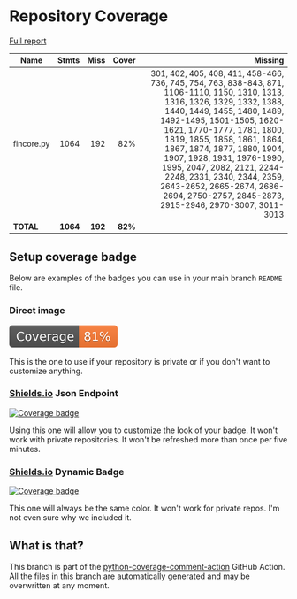 # Repository Coverage

[Full report](https://htmlpreview.github.io/?https://github.com/inco-org/fincore/blob/python-coverage-comment-action-data/htmlcov/index.html)

| Name       |    Stmts |     Miss |   Cover |   Missing |
|----------- | -------: | -------: | ------: | --------: |
| fincore.py |     1064 |      192 |     82% |301, 402, 405, 408, 411, 458-466, 736, 745, 754, 763, 838-843, 871, 1106-1110, 1150, 1310, 1313, 1316, 1326, 1329, 1332, 1388, 1440, 1449, 1455, 1480, 1489, 1492-1495, 1501-1505, 1620-1621, 1770-1777, 1781, 1800, 1819, 1855, 1858, 1861, 1864, 1867, 1874, 1877, 1880, 1904, 1907, 1928, 1931, 1976-1990, 1995, 2047, 2082, 2121, 2244-2248, 2331, 2340, 2344, 2359, 2643-2652, 2665-2674, 2686-2694, 2750-2757, 2845-2873, 2915-2946, 2970-3007, 3011-3013 |
|  **TOTAL** | **1064** |  **192** | **82%** |           |


## Setup coverage badge

Below are examples of the badges you can use in your main branch `README` file.

### Direct image

[![Coverage badge](https://raw.githubusercontent.com/inco-org/fincore/python-coverage-comment-action-data/badge.svg)](https://htmlpreview.github.io/?https://github.com/inco-org/fincore/blob/python-coverage-comment-action-data/htmlcov/index.html)

This is the one to use if your repository is private or if you don't want to customize anything.

### [Shields.io](https://shields.io) Json Endpoint

[![Coverage badge](https://img.shields.io/endpoint?url=https://raw.githubusercontent.com/inco-org/fincore/python-coverage-comment-action-data/endpoint.json)](https://htmlpreview.github.io/?https://github.com/inco-org/fincore/blob/python-coverage-comment-action-data/htmlcov/index.html)

Using this one will allow you to [customize](https://shields.io/endpoint) the look of your badge.
It won't work with private repositories. It won't be refreshed more than once per five minutes.

### [Shields.io](https://shields.io) Dynamic Badge

[![Coverage badge](https://img.shields.io/badge/dynamic/json?color=brightgreen&label=coverage&query=%24.message&url=https%3A%2F%2Fraw.githubusercontent.com%2Finco-org%2Ffincore%2Fpython-coverage-comment-action-data%2Fendpoint.json)](https://htmlpreview.github.io/?https://github.com/inco-org/fincore/blob/python-coverage-comment-action-data/htmlcov/index.html)

This one will always be the same color. It won't work for private repos. I'm not even sure why we included it.

## What is that?

This branch is part of the
[python-coverage-comment-action](https://github.com/marketplace/actions/python-coverage-comment)
GitHub Action. All the files in this branch are automatically generated and may be
overwritten at any moment.